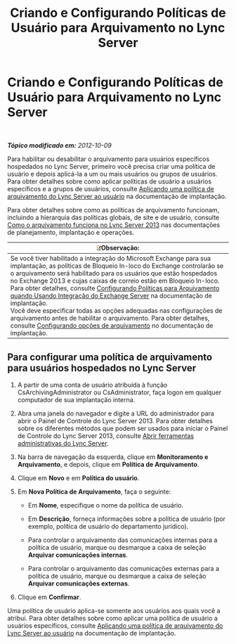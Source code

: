 ﻿---
title: Criando e Configurando Políticas de Usuário para Arquivamento no Lync Server
TOCTitle: Criando e Configurando Políticas de Usuário para Arquivamento no Lync Server
ms:assetid: 5af0e605-3563-4d6f-a3c6-511d204a3165
ms:mtpsurl: https://technet.microsoft.com/pt-br/library/JJ204923(v=OCS.15)
ms:contentKeyID: 49306820
ms.date: 05/19/2016
mtps_version: v=OCS.15
ms.translationtype: HT
---

# Criando e Configurando Políticas de Usuário para Arquivamento no Lync Server

 

_**Tópico modificado em:** 2012-10-09_

Para habilitar ou desabilitar o arquivamento para usuários específicos hospedados no Lync Server, primeiro você precisa criar uma política de usuário e depois aplicá-la a um ou mais usuários ou grupos de usuários. Para obter detalhes sobre como aplicar políticas de usuário a usuários específicos e a grupos de usuários, consulte [Aplicando uma política de arquivamento do Lync Server ao usuário](lync-server-2013-applying-a-lync-server-archiving-policy-to-a-user.md) na documentação de implantação.

Para obter detalhes sobre como as políticas de arquivamento funcionam, incluindo a hierarquia das políticas globais, de site e de usuário, consulte [Como o arquivamento funciona no Lync Server 2013](lync-server-2013-how-archiving-works.md) nas documentações de planejamento, implantação e operações.

<table>
<thead>
<tr class="header">
<th><img src="images/Gg425756.note(OCS.15).gif" title="note" alt="note" />Observação:</th>
</tr>
</thead>
<tbody>
<tr class="odd">
<td>Se você tiver habilitado a integração do Microsoft Exchange para sua implantação, as políticas de Bloqueio In-loco do Exchange controlarão se o arquivamento será habilitado para os usuários que estão hospedados no Exchange 2013 e cujas caixas de correio estão em Bloqueio In-loco. Para obter detalhes, consulte <a href="lync-server-2013-setting-up-policies-for-archiving-when-using-exchange-server-integration.md">Configurando Políticas para Arquivamento quando Usando Integração do Exchange Server</a> na documentação de implantação.<br />
Você deve especificar todas as opções adequadas nas configurações de arquivamento antes de habilitar o arquivamento. Para obter detalhes, consulte <a href="lync-server-2013-configuring-archiving-options.md">Configurando opções de arquivamento</a> no documentação de implantação.</td>
</tr>
</tbody>
</table>


## Para configurar uma política de arquivamento para usuários hospedados no Lync Server

1.  A partir de uma conta de usuário atribuída à função CsArchivingAdministrator ou CsAdministrator, faça logon em qualquer computador de sua implantação interna.

2.  Abra uma janela do navegador e digite a URL do administrador para abrir o Painel de Controle do Lync Server 2013. Para obter detalhes sobre os diferentes métodos que podem ser usados para iniciar o Painel de Controle do Lync Server 2013, consulte [Abrir ferramentas administrativas do Lync Server](lync-server-2013-open-lync-server-administrative-tools.md).

3.  Na barra de navegação da esquerda, clique em **Monitoramento e Arquivamento**, e depois, clique em **Política de Arquivamento**.

4.  Clique em **Novo** e em **Política do usuário**.

5.  Em **Nova Política de Arquivamento**, faça o seguinte:
    
      - Em **Nome**, especifique o nome da política de usuário.
    
      - Em **Descrição**, forneça informações sobre a política de usuário (por exemplo, política de usuário do departamento jurídico).
    
      - Para controlar o arquivamento das comunicações internas para a política de usuário, marque ou desmarque a caixa de seleção **Arquivar comunicações internas**.
    
      - Para controlar o arquivamento das comunicações externas para a política de usuário, marque ou desmarque a caixa de seleção **Arquivar comunicações externas**.

6.  Clique em **Confirmar**.

Uma política de usuário aplica-se somente aos usuários aos quais você a atribui. Para obter detalhes sobre como aplicar uma política de usuário a usuários específicos, consulte [Aplicando uma política de arquivamento do Lync Server ao usuário](lync-server-2013-applying-a-lync-server-archiving-policy-to-a-user.md) na documentação de implantação.

